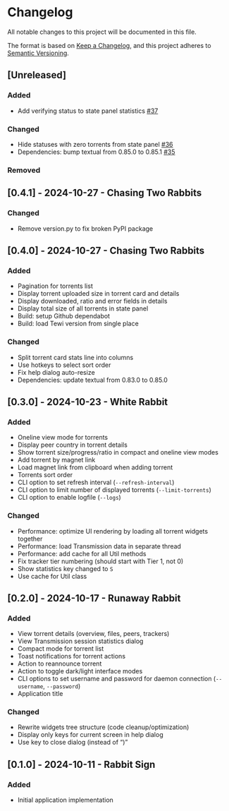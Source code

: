 # Changelog

All notable changes to this project will be documented in this file.

The format is based on [Keep a Changelog](https://keepachangelog.com/en/1.1.0/),
and this project adheres to [Semantic Versioning](https://semver.org/spec/v2.0.0.html).

## [Unreleased]

### Added

- Add verifying status to state panel statistics [#37](https://github.com/anlar/tewi/issues/37)

### Changed

- Hide statuses with zero torrents from state panel [#36](https://github.com/anlar/tewi/issues/36)
- Dependencies: bump textual from 0.85.0 to 0.85.1 [#35](https://github.com/anlar/tewi/issues/35)

### Removed

## [0.4.1] - 2024-10-27 - Chasing Two Rabbits

### Changed

- Remove version.py to fix broken PyPI package

## [0.4.0] - 2024-10-27 - Chasing Two Rabbits

### Added

- Pagination for torrents list
- Display torrent uploaded size in torrent card and details
- Display downloaded, ratio and error fields in details
- Display total size of all torrents in state panel
- Build: setup Github dependabot
- Build: load Tewi version from single place

### Changed

- Split torrent card stats line into columns
- Use hotkeys to select sort order
- Fix help dialog auto-resize
- Dependencies: update textual from 0.83.0 to 0.85.0

## [0.3.0] - 2024-10-23 - White Rabbit

### Added

- Oneline view mode for torrents
- Display peer country in torrent details
- Show torrent size/progress/ratio in compact and oneline view modes
- Add torrent by magnet link
- Load magnet link from clipboard when adding torrent
- Torrents sort order
- CLI option to set refresh interval (`--refresh-interval`)
- CLI option to limit number of displayed torrents (`--limit-torrents`)
- CLI option to enable logfile (`--logs`)

### Changed

- Performance: optimize UI rendering by loading all torrent widgets together
- Performance: load Transmission data in separate thread
- Performance: add cache for all Util methods
- Fix tracker tier numbering (should start with Tier 1, not 0)
- Show statistics key changed to `S`
- Use cache for Util class

## [0.2.0] - 2024-10-17 - Runaway Rabbit

### Added

- View torrent details (overview, files, peers, trackers)
- View Transmission session statistics dialog
- Compact mode for torrent list
- Toast notifications for torrent actions
- Action to reannounce torrent
- Action to toggle dark/light interface modes
- CLI options to set username and password for daemon connection (`--username`, `--password`)
- Application title

### Changed

- Rewrite widgets tree structure (code cleanup/optimization)
- Display only keys for current screen in help dialog
- Use <X> key to close dialog (instead of <Q>)

## [0.1.0] - 2024-10-11 - Rabbit Sign

### Added

- Initial application implementation
